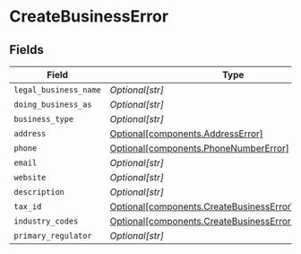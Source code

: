 # CreateBusinessError


## Fields

| Field                                                                                                                | Type                                                                                                                 | Required                                                                                                             | Description                                                                                                          |
| -------------------------------------------------------------------------------------------------------------------- | -------------------------------------------------------------------------------------------------------------------- | -------------------------------------------------------------------------------------------------------------------- | -------------------------------------------------------------------------------------------------------------------- |
| `legal_business_name`                                                                                                | *Optional[str]*                                                                                                      | :heavy_minus_sign:                                                                                                   | N/A                                                                                                                  |
| `doing_business_as`                                                                                                  | *Optional[str]*                                                                                                      | :heavy_minus_sign:                                                                                                   | N/A                                                                                                                  |
| `business_type`                                                                                                      | *Optional[str]*                                                                                                      | :heavy_minus_sign:                                                                                                   | N/A                                                                                                                  |
| `address`                                                                                                            | [Optional[components.AddressError]](../../models/components/addresserror.md)                                         | :heavy_minus_sign:                                                                                                   | N/A                                                                                                                  |
| `phone`                                                                                                              | [Optional[components.PhoneNumberError]](../../models/components/phonenumbererror.md)                                 | :heavy_minus_sign:                                                                                                   | N/A                                                                                                                  |
| `email`                                                                                                              | *Optional[str]*                                                                                                      | :heavy_minus_sign:                                                                                                   | N/A                                                                                                                  |
| `website`                                                                                                            | *Optional[str]*                                                                                                      | :heavy_minus_sign:                                                                                                   | N/A                                                                                                                  |
| `description`                                                                                                        | *Optional[str]*                                                                                                      | :heavy_minus_sign:                                                                                                   | N/A                                                                                                                  |
| `tax_id`                                                                                                             | [Optional[components.CreateBusinessErrorTaxID]](../../models/components/createbusinesserrortaxid.md)                 | :heavy_minus_sign:                                                                                                   | N/A                                                                                                                  |
| `industry_codes`                                                                                                     | [Optional[components.CreateBusinessErrorIndustryCodes]](../../models/components/createbusinesserrorindustrycodes.md) | :heavy_minus_sign:                                                                                                   | N/A                                                                                                                  |
| `primary_regulator`                                                                                                  | *Optional[str]*                                                                                                      | :heavy_minus_sign:                                                                                                   | N/A                                                                                                                  |